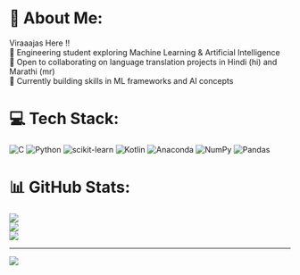 # 💫 About Me:
Viraaajas Here !!<br>🔭 Engineering student exploring Machine Learning & Artificial Intelligence<br>👯 Open to collaborating on language translation projects in Hindi (hi) and Marathi (mr)<br>🌱 Currently building skills in ML frameworks and AI concepts


# 💻 Tech Stack:
![C](https://img.shields.io/badge/c-%2300599C.svg?style=for-the-badge&logo=c&logoColor=white) ![Python](https://img.shields.io/badge/python-3670A0?style=for-the-badge&logo=python&logoColor=ffdd54) ![scikit-learn](https://img.shields.io/badge/scikit--learn-%23F7931E.svg?style=for-the-badge&logo=scikit-learn&logoColor=white) ![Kotlin](https://img.shields.io/badge/kotlin-%237F52FF.svg?style=for-the-badge&logo=kotlin&logoColor=white) ![Anaconda](https://img.shields.io/badge/Anaconda-%2344A833.svg?style=for-the-badge&logo=anaconda&logoColor=white) ![NumPy](https://img.shields.io/badge/numpy-%23013243.svg?style=for-the-badge&logo=numpy&logoColor=white) ![Pandas](https://img.shields.io/badge/pandas-%23150458.svg?style=for-the-badge&logo=pandas&logoColor=white)
# 📊 GitHub Stats:
![](https://github-readme-stats.vercel.app/api?username=viraaajas&theme=buefy&hide_border=false&include_all_commits=true&count_private=false)<br/>
![](https://github-readme-streak-stats.herokuapp.com/?user=viraaajas&theme=buefy&hide_border=false)<br/>
![](https://github-readme-stats.vercel.app/api/top-langs/?username=viraaajas&theme=buefy&hide_border=false&include_all_commits=true&count_private=false&layout=compact)

---
[![](https://visitcount.itsvg.in/api?id=viraaajas&icon=0&color=12)](https://visitcount.itsvg.in)

<!-- Proudly created with GPRM ( https://gprm.itsvg.in ) -->
